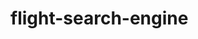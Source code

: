 # flight-search-engine

<flight-search-tool>
  <origin></origin>
  <destination></destination>
  <date>
  </date>
  <one-way></one-way>
  <number-of-passengers></number-of-passengers>
</flight-search-tool>
<list-of-flights>
  <flight-element></flight-element>
</list-of-flights>